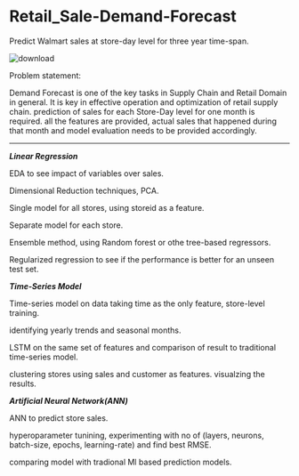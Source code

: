 #  Retail_Sale-Demand-Forecast
Predict Walmart sales at store-day level for three year time-span.

![download](https://github.com/sohrabalexmofid/Retail_Sale-Demand-Forcast/assets/123208599/bb26f86f-9895-486c-a35b-cf075ecdec92)




Problem statement:

Demand Forecast is one of the key tasks in Supply Chain and Retail Domain in general. It is key in effective operation and optimization of retail supply chain. 
prediction of sales for each Store-Day level for one month is required. all the features are provided, actual sales that happened during that month and model evaluation needs to be provided accordingly. 

***
***Linear Regression***

EDA to see impact of variables over sales.

Dimensional Reduction techniques, PCA.

Single model for all stores, using storeid as a feature.

Separate model for each store.

Ensemble method, using Random forest or othe tree-based regressors.

Regularized regression to see if the performance is better for an unseen test set.


***Time-Series Model***

Time-series model on data taking time as the only feature, store-level training.

identifying yearly trends and seasonal months.

LSTM on the same set of features and comparison of result to traditional time-series model.

clustering stores using sales and customer as features. visualzing the results.



***Artificial Neural Network(ANN)***

ANN to predict store sales.

hyperoparameter tunining, experimenting with no of (layers, neurons, batch-size, epochs, learning-rate) and find best RMSE.

comparing model with tradional Ml based prediction models.
